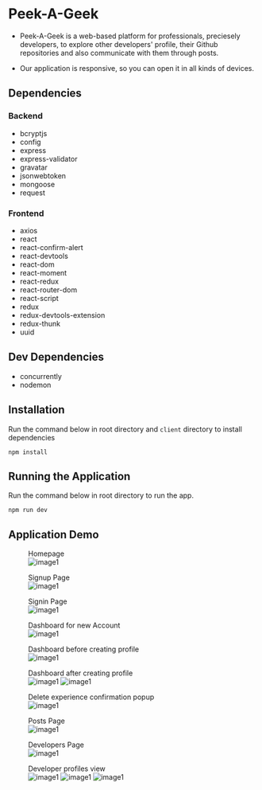 # Peek-A-Geek

- Peek-A-Geek is a web-based platform for professionals, preciesely developers, to explore other developers' profile, their Github repositories and also communicate with them through posts.

- Our application is responsive, so you can open it in all kinds of devices.

## Dependencies

### Backend

- bcryptjs
- config
- express
- express-validator
- gravatar
- jsonwebtoken
- mongoose
- request

### Frontend

- axios
- react
- react-confirm-alert
- react-devtools
- react-dom
- react-moment
- react-redux
- react-router-dom
- react-script
- redux
- redux-devtools-extension
- redux-thunk
- uuid

## Dev Dependencies

- concurrently
- nodemon

## Installation

Run the command below in root directory and `client` directory to install dependencies

```
npm install
```

## Running the Application

Run the command below in root directory to run the app.

```
npm run dev
```

## Application Demo

<figure>
<figcaption>Homepage</figcaption>
<img src="screenshots/0001.png" alt="image1">
</figure>

<figure>
<figcaption>Signup Page</figcaption>
<img src="screenshots/0002.png" alt="image1">
</figure>

<figure>
<figcaption>Signin Page</figcaption>
<img src="screenshots/0003.png" alt="image1">
</figure>

<figure>
<figcaption>Dashboard for new Account</figcaption>
<img src="screenshots/0004.png" alt="image1">
</figure>

<figure>
<figcaption>Dashboard before creating profile</figcaption>
<img src="screenshots/0005.png" alt="image1">
</figure>

<figure>
<figcaption>Dashboard after creating profile</figcaption>
<img src="screenshots/0006.png" alt="image1">
<img src="screenshots/0007.png" alt="image1">
</figure>

<figure>
<figcaption>Delete experience confirmation popup</figcaption>
<img src="screenshots/0010.png" alt="image1">
</figure>

<figure>
<figcaption>Posts Page</figcaption>
<img src="screenshots/0008.png" alt="image1">
</figure>

<figure>
<figcaption>Developers Page</figcaption>
<img src="screenshots/0009.png" alt="image1">
</figure>

<figure>
<figcaption>Developer profiles view</figcaption>
<img src="screenshots/0011.png" alt="image1">
<img src="screenshots/0012.png" alt="image1">
<img src="screenshots/0013.png" alt="image1">
</figure>
